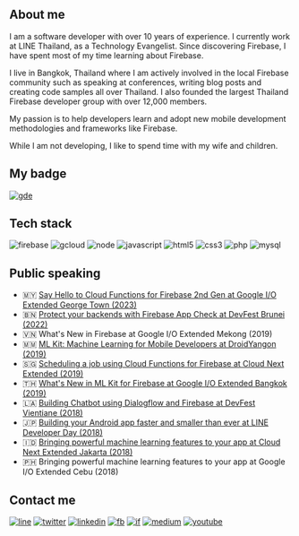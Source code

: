 ## About me
I am a software developer with over 10 years of experience. I currently work at LINE Thailand, as a Technology Evangelist. Since discovering Firebase, I have spent most of my time learning about Firebase.

I live in Bangkok, Thailand where I am actively involved in the local Firebase community such as speaking at conferences, writing blog posts and creating code samples all over Thailand. I also founded the largest Thailand Firebase developer group with over 12,000 members.

My passion is to help developers learn and adopt new mobile development methodologies and frameworks like Firebase.

While I am not developing, I like to spend time with my wife and children.

## My badge
[![gde](https://img.shields.io/badge/-Developers%20Experts-4285f4?style=for-the-badge&logo=google&logoColor=white&labelColor=484a52)][gde]

## Tech stack
![firebase](https://img.shields.io/badge/firebase-ffca28?style=for-the-badge&logo=firebase&logoColor=white)
![gcloud](https://img.shields.io/badge/Google_Cloud-4285F4?style=for-the-badge&logo=google-cloud&logoColor=white)
![node](https://img.shields.io/badge/Node.js-43853D?style=for-the-badge&logo=node.js&logoColor=white)
![javascript](https://img.shields.io/badge/JavaScript-F7DF1E?style=for-the-badge&logo=javascript&logoColor=black)
![html5](https://img.shields.io/badge/HTML-239120?style=for-the-badge&logo=html5&logoColor=white)
![css3](https://img.shields.io/badge/CSS3-1572B6?style=for-the-badge&logo=css3&logoColor=white)
![php](https://img.shields.io/badge/PHP-777BB4?style=for-the-badge&logo=php&logoColor=white)
![mysql](https://img.shields.io/badge/MySQL-00000F?style=for-the-badge&logo=mysql&logoColor=white)

## Public speaking
- 🇲🇾 [Say Hello to Cloud Functions for Firebase 2nd Gen at Google I/O Extended George Town (2023)](https://gdg.community.dev/events/details/google-gdg-george-town-presents-google-io-extended-george-town-2023/)
- 🇧🇳 [Protect your backends with Firebase App Check at DevFest Brunei (2022)](https://gdg.community.dev/events/details/google-gdg-brunei-darussalam-presents-devfest-brunei-2022)
- 🇻🇳 What's New in Firebase at Google I/O Extended Mekong (2019)
- 🇲🇲 [ML Kit: Machine Learning for Mobile Developers at DroidYangon (2019)](https://droidyangon.org/speakers/)
- 🇸🇬 [Scheduling a job using Cloud Functions for Firebase at Cloud Next Extended (2019)](https://www.meetup.com/BigDataX/events/261137228)
- 🇹🇭 [What's New in ML Kit for Firebase at Google I/O Extended Bangkok (2019)](https://youtu.be/sRlP-KMgDWc)
- 🇱🇦 [Building Chatbot using Dialogflow and Firebase at DevFest Vientiane (2018)](https://www.eventbrite.com/e/devfest-vientiane-2018-tickets-51117087585)
- 🇯🇵 [Building your Android app faster and smaller than ever at LINE Developer Day (2018)](https://youtu.be/tfBIkBbQBbE)
- 🇮🇩 [Bringing powerful machine learning features to your app at Cloud Next Extended Jakarta (2018)](https://youtu.be/cZRuob-8JU8)
- 🇵🇭 Bringing powerful machine learning features to your app at Google I/O Extended Cebu (2018)

## Contact me
[![line](https://img.shields.io/badge/LINE-00C300?style=flat&logo=line&logoColor=white)][line]
[![twitter](https://img.shields.io/badge/Twitter-1DA1F2?style=flat&logo=twitter&logoColor=white)][twitter]
[![linkedin](https://img.shields.io/badge/LinkedIn-0077B5?style=flat&logo=linkedin&logoColor=white)][linkedin]
[![fb](https://img.shields.io/badge/Facebook-1877F2?style=flat&logo=facebook&logoColor=white)][fb]
[![if](https://img.shields.io/badge/Instagram-E4405F?style=flat&logo=instagram&logoColor=white)][ig]
[![medium](https://img.shields.io/badge/Medium-12100E?style=flat&logo=medium&logoColor=white)][medium]
[![youtube](https://img.shields.io/badge/YouTube-FF0000?style=flat&logo=youtube&logoColor=white)][youtube]

[gde]: https://developers.google.com/community/experts/directory/profile/profile-jirawat_karanwittayakarn
[line]: https://line.me/ti/p/~jirawatee
[twitter]: https://twitter.com/jirawatee
[linkedin]: https://linkedin.com/in/jirawatee
[fb]: https://fb.com/jirawatee
[ig]: https://instagram.com/jirawatee
[medium]: https://medium.com/@jirawatee
[youtube]: https://youtube.com/user/jirawatee
